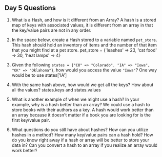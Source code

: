 ## Day 5 Questions

1. What is a Hash, and how is it different from an Array?
 A hash is a stored map of keys with associated values, it is different from an array in that the key/value pairs are not in any order.
1. In the space below, create a Hash stored to a variable named `pet_store`.  This hash should hold an inventory of items and the number of that item that you might find at a pet store.
pet_store = {'leashes' => 23, 'cat food' => 30, 'heat lamps' => 4}

1. Given the following `states = {"CO" => "Colorado", "IA" => "Iowa", "OK" => "Oklahoma"}`, how would you access the value `"Iowa"`?
One way would be to use states['IA']

1. With the same hash above, how would we get all the keys?  How about all the values?
 states.keys and states.values
1. What is another example of when we might use a hash?  In your example, why is a hash better than an array?
We could use a hash to store books with their authors as a key. A hash would work better than an array because it doesn't matter if a book you are looking for is the first key/value pair.

1. What questions do you still have about hashes?
How can you utilize hashes in a method?
How many key/value pairs can a hash hold?
How do you know right away if a hash or array will be better to store your data in?
Can you convert a hash to an array if you realize an array would work better? 
